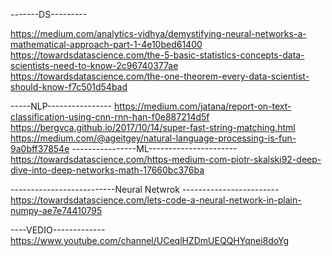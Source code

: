 -------DS---------



https://medium.com/analytics-vidhya/demystifying-neural-networks-a-mathematical-approach-part-1-4e10bed61400
https://towardsdatascience.com/the-5-basic-statistics-concepts-data-scientists-need-to-know-2c96740377ae
https://towardsdatascience.com/the-one-theorem-every-data-scientist-should-know-f7c501d54bad



-----NLP----------------
https://medium.com/jatana/report-on-text-classification-using-cnn-rnn-han-f0e887214d5f
https://bergvca.github.io/2017/10/14/super-fast-string-matching.html
https://medium.com/@ageitgey/natural-language-processing-is-fun-9a0bff37854e
----------------ML----------------------
https://towardsdatascience.com/https-medium-com-piotr-skalski92-deep-dive-into-deep-networks-math-17660bc376ba



--------------------------Neural Netwrok ------------------------
https://towardsdatascience.com/lets-code-a-neural-network-in-plain-numpy-ae7e74410795


----VEDIO-------------
https://www.youtube.com/channel/UCeqlHZDmUEQQHYqnei8doYg
